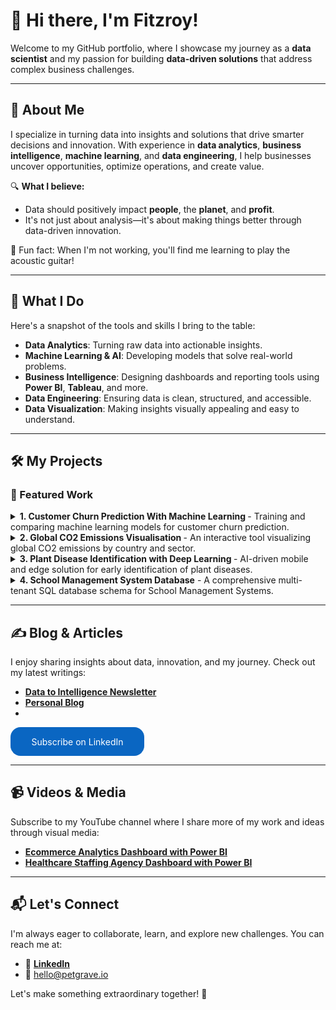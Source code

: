 # 👋 Hi there, I'm Fitzroy!  

Welcome to my GitHub portfolio, where I showcase my journey as a **data scientist** and my passion for building **data-driven solutions** that address complex business challenges.  

---

## 🚀 About Me  
I specialize in turning data into insights and solutions that drive smarter decisions and innovation. With experience in **data analytics**, **business intelligence**, **machine learning**, and **data engineering**, I help businesses uncover opportunities, optimize operations, and create value.  

🔍 **What I believe:**  
- Data should positively impact **people**, the **planet**, and **profit**.  
- It's not just about analysis—it's about making things better through data-driven innovation.  

🎸 Fun fact: When I'm not working, you'll find me learning to play the acoustic guitar!  

---

## 📌 What I Do  
Here's a snapshot of the tools and skills I bring to the table:  
- **Data Analytics**: Turning raw data into actionable insights.  
- **Machine Learning & AI**: Developing models that solve real-world problems.  
- **Business Intelligence**: Designing dashboards and reporting tools using **Power BI**, **Tableau**, and more.  
- **Data Engineering**: Ensuring data is clean, structured, and accessible.  
- **Data Visualization**: Making insights visually appealing and easy to understand.  

---

## 🛠️ My Projects  

### 🌟 Featured Work  
<details>
<summary><strong>1. Customer Churn Prediction With Machine Learning </strong> - Training and comparing machine learning models for customer churn prediction.</summary>
<p>

![Machine Learning Screenshot](https://github.com/fitzroypet/Predicting-Customer-Churn-With-Machine-Learning/blob/main/Screenshot%202024-11-20%20at%2018.47.05.png) 

[🌐 View Repository](https://github.com/fitzroypet/Predicting-Customer-Churn-With-Machine-Learning)  
</p>
</details>  

<details>
<summary><strong>2. Global CO2 Emissions Visualisation </strong> - An interactive tool visualizing global CO2 emissions by country and sector.</summary>
<p>

![CO2 Emissions Visualisation Screenshot](https://github.com/fitzroypet/Data-Visualisation/blob/main/Screenshot%202024-11-20%20at%2018.20.05.png)  

[🌐 View Repository](https://github.com/fitzroypet/Data-Visualisation)
[🌐 View Infographic](https://infogram.com/ghg-emissions-since-the-kyoto-protocol-1hzj4o3wkv1x34p?live) 
</p>
</details>  

<details>
<summary><strong>3. Plant Disease Identification with Deep Learning </strong> - AI-driven mobile and edge solution for early identification of plant diseases.</summary>
<p>

![Plant Disease Identification Screenshot](https://github.com/fitzroypet/Computer-Vision-Model-For-Plant-Disease-Identification/blob/main/Screenshot%202023-01-11%20at%2002.41.08.png) 

[🌐 View Repository](https://github.com/fitzroypet/Computer-Vision-Model-For-Plant-Disease-Identification)  
</p>
</details>  

<details>
<summary><strong>4. School Management System Database</strong> - A comprehensive multi-tenant SQL database schema for School Management Systems.</summary>
<p>
  
![Student Dashboard Screenshot](https://github.com/fitzroypet/school-management-db/blob/main/Screenshot%202024-11-20%20at%2019.15.54.png)

[🌐 View Repository](https://github.com/fitzroypet/school-management-db)
</p>
</details>  

---

## ✍️ Blog & Articles  
I enjoy sharing insights about data, innovation, and my journey. Check out my latest writings:  

- **[Data to Intelligence Newsletter](https://www.linkedin.com/newsletters/data-to-intelligence-7093757073217200128/)**  
- **[Personal Blog](https://www.petgrave.io/blog)**
- <style>
      .libutton {
        display: flex;
        flex-direction: column;
        justify-content: center;
        padding: 7px;
        text-align: center;
        outline: none;
        text-decoration: none !important;
        color: #ffffff !important;
        width: 200px;
        height: 32px;
        border-radius: 16px;
        background-color: #0A66C2;
        font-family: "SF Pro Text", Helvetica, sans-serif;
      }
    </style>
<a class="libutton" href="https://www.linkedin.com/build-relation/newsletter-follow?entityUrn=7093757073217200128" target="_blank">Subscribe on LinkedIn</a> 

---

## 📹 Videos & Media  
Subscribe to my YouTube channel where I share more of my work and ideas through visual media:  

- **[Ecommerce Analytics Dashboard with Power BI](https://www.youtube.com/watch?v=t-uQcAL_CzE)**  
- **[Healthcare Staffing Agency Dashboard with Power BI](https://www.youtube.com/watch?v=Vzy4LmIQwBw&t=27s)** 

---

## 📬 Let's Connect  
I'm always eager to collaborate, learn, and explore new challenges. You can reach me at:  
- 💼 **[LinkedIn](https://linkedin.com/in/fitzroypetgrave)**  
- 📧 hello@petgrave.io  

Let's make something extraordinary together! 🚀  
